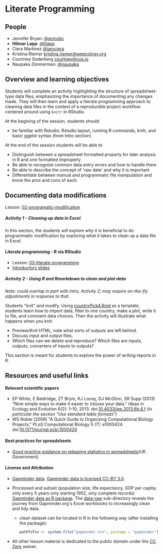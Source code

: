 # Literate Programming

## People

-  Jennifer Bryan: [@jennybc]
-  **Hilmar Lapp**: [@hlapp]
-  Ciera Martinez [@iamciera]
-  Kristina Riemer kristina.riemer@weecology.org
-  Courtney Soderberg courtney@cos.io
-  Naupaka Zimmerman: [@naupaka]

## Overview and learning objectives

Students will complete an activity highlighting the structure of
spreadsheet-type data files, emphasizing the importance of documenting
any changes made. They will then learn and apply a literate
programming approach to cleaning data files in the context of a
reproducible project workflow centered around using `knitr` in
RStudio.

At the begining of the session, students should

- be familiar with Rstudio: Rstudio layout, running R commands, knitr,
  and basic ggplot syntax (from Intro section)

At the end of the session students will be able to

- Distinguish between a spreadsheet formatted properly for later
  analysis in R and one formatted improperly
- Be able to recognize common data entry errors and how to handle them
- Be able to describe the concept of 'raw data' and why it is important
- Differentiate between manual and programmatic file manipulation and
  know the pros and cons of each

## Documenting data modifications

Lesson: [02-programatic-modification](02-documenting-data-modification.md)

##### Activity 1 - Cleaning up data in Excel

In this section, the students will explore why it is beneficial to do
programmatic modification by exploring what it takes to clean up a
data file in Excel.

#### Literate programming - R via RStudio 

* Lesson: [03-literate-programming](03-literate-programming.md)
* [Introductory slides](slides/lit-prog-slides)

##### Activity 2 - Using R and Rmarkdown to clean and plot data

*Note: could overlap in part with Intro, Activity 2; may require
  on-the-fly adjustments in response to that.*

Students "knit" and modify. Using
[countryPick4.Rmd](files/lit-prog/countryPick4.Rmd) as a template,
students learn how to import data, filter to one country, make a plot,
write it to file, and comment data choices.  Then the activity will
illustrate what happens when you knit:
- Preview/Knit HTML, note what sorts of outputs are left behind.
- Discuss input and output files.
- Which files can we delete and reproduce? Which files are inputs,
  outputs, converters of inputs to outputs?

This section is meant for students to explore the power of writing
reports in R.


## Resources and useful links

#### Relevant scientific papers

- EP White, E Baldridge, ZT Brym, KJ Locey, DJ McGlinn, SR
  Supp (2013) "Nine simple ways to make it easier to (re)use your
  data." Ideas in Ecology and Evolution 6(2):
  1–10, 2013. doi:[10.4033/iee.2013.6b.6.f] _(in particular the
  section "Use standard table formats")_
- WS Noble (2009) "A Quick Guide to Organizing
  Computational Biology Projects." PLoS Computational Biology 5 (7):
  e1000424. doi:[10.1371/journal.pcbi.1000424]

#### Best practices for spreadsheets

- [Good practice guidance on releasing statistics in spreadsheets](UK Government)

#### License and Attribution

- [Gapminder data](http://www.gapminder.org/data/). [Gapminder data is licensed CC-BY 3.0](https://docs.google.com/document/pub?id=1POd-pBMc5vDXAmxrpGjPLaCSDSWuxX6FLQgq5DhlUhM#h.ul2gu2-uwathz).
- Processed and subset (population size, life expectancy, GDP per
  capita; only every 5 years only starting 1952, only complete records)
  [Gapminder data as R package](https://github.com/jennybc/gapminder). The [data-raw](https://github.com/jennybc/gapminder/tree/master/data-raw) sub-directory reveals the journey from Gapminder.org's Excel workbooks to increasingly clean and tidy data.
    - clean dataset can be located in R in the following way (after
      installing the package):

        ```R
        pathToTsv <- system.file("gapminder.tsv", package = "gapminder")
        ```

- All other lesson material is dedicated to the public domain under
  the [CC Zero] waiver.


[@jennybc]: http://github.com/jennybc
[@hlapp]: http://github.com/hlapp
[@iamciera]: http://github.com/iamciera
[@naupaka]: http://github.com/naupaka
[File Naming Conventions & Best Practices]: http://researchdata.library.ubc.ca/organize
[File Format Considerations]: http://researchdata.library.ubc.ca/format/
[List of filename extensions]: http://en.wikipedia.org/wiki/List_of_file_formats
[ISO 8601 standard for dates]: http://en.wikipedia.org/wiki/ISO_8601
[Good practice guidance on releasing statistics in spreadsheets]: https://gss.civilservice.gov.uk/wp-content/uploads/2012/12/Releasing-statistics-in-spreadsheets-Good-practice-guidance.pdf
[10.4033/iee.2013.6b.6.f]: http://dx.doi.org/10.4033/iee.2013.6b.6.f
[10.1371/journal.pcbi.1000424]: http://dx.doi.org/10.1371/journal.pcbi.1000424
[CC Zero]: https://creativecommons.org/publicdomain/zero/1.0/
